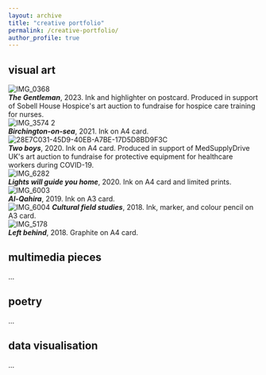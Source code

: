```yaml
---
layout: archive
title: "creative portfolio"
permalink: /creative-portfolio/
author_profile: true
---
```

## visual art
![IMG_0368](https://github.com/yaning-wu/yaning-wu.github.io/assets/145920710/2ac140a2-7310-4c62-a81e-ab0a40608679)
<br>
_**The Gentleman**_, 2023. Ink and highlighter on postcard. Produced in support of Sobell House Hospice's art auction to fundraise for hospice care training for nurses.
<br>
![IMG_3574 2](https://github.com/yaning-wu/yaning-wu.github.io/assets/145920710/6ffb0c0b-badd-48df-8251-0a3f893585c6)
<br>
_**Birchington-on-sea**_, 2021. Ink on A4 card. 
<br>
![28E7C031-45D9-40EB-A7BE-17D5D8BD9F3C](https://github.com/yaning-wu/yaning-wu.github.io/assets/145920710/0d42bd53-1102-4fc3-a305-2ec8fb073611)
<br>
_**Two boys**_, 2020. Ink on A4 card. Produced in support of MedSupplyDrive UK's art auction to fundraise for protective equipment for healthcare workers during COVID-19.
<br>
![IMG_6282](https://github.com/yaning-wu/yaning-wu.github.io/assets/145920710/4ed653f1-5e02-413f-9772-ab21ffbe4659)
<br>
_**Lights will guide you home**_, 2020. Ink on A4 card and limited prints.
<br>
![IMG_6003](https://github.com/yaning-wu/yaning-wu.github.io/assets/145920710/eaf3eda7-5920-4669-969c-23c9f0a33213)
<br>
_**Al-Qahira**_, 2019. Ink on A3 card.
<br>
![IMG_6004](https://github.com/yaning-wu/yaning-wu.github.io/assets/145920710/bfae9e34-df40-4796-91d3-af2fb16b6b86)
_**Cultural field studies**_, 2018. Ink, marker, and colour pencil on A3 card.
<br>
![IMG_5178](https://github.com/yaning-wu/yaning-wu.github.io/assets/145920710/58bcddc9-84a3-4789-94c1-7be334ed8ccb)
<br>
_**Left behind**_, 2018. Graphite on A4 card.

## multimedia pieces
...

## poetry
...

## data visualisation
...




